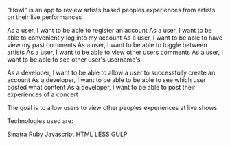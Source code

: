  "Howl" is an app to review artists based peoples experiences from artists on their live performances

As a user, I want to be able to register an account
As a user, I want to be able to conveniently log into my account
As a user, I want to be able to have view my past comments
As a user, I want to be able to toggle between artists
As a user, I want to be able to view other users comments
As a user, I want to be able to see other user's username's 

As a developer, I want to be able to allow a user to successfully create an account
As a developer, I want to be able to be able to see which user posted what content 
As a developer, I want to be able to post their experiences of a concert


The goal is to allow users to view other peoples experiences at live shows. 

Technologies used are:

Sinatra
Ruby
Javascript
HTML
LESS
GULP
